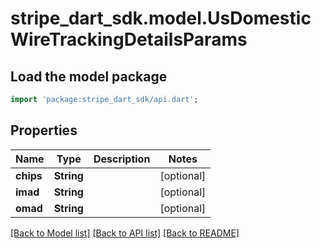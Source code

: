 # stripe_dart_sdk.model.UsDomesticWireTrackingDetailsParams

## Load the model package
```dart
import 'package:stripe_dart_sdk/api.dart';
```

## Properties
Name | Type | Description | Notes
------------ | ------------- | ------------- | -------------
**chips** | **String** |  | [optional] 
**imad** | **String** |  | [optional] 
**omad** | **String** |  | [optional] 

[[Back to Model list]](../README.md#documentation-for-models) [[Back to API list]](../README.md#documentation-for-api-endpoints) [[Back to README]](../README.md)


